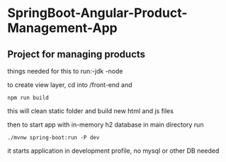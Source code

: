 # SpringBoot-Angular-Product-Management-App

Project for managing products
----------

things needed for this to run:-jdk -node

to create view layer, cd into /front-end and 
```
npm run build
```
this will clean static folder and build new html and js files

then to start app with in-memory h2 database 
in main directory run 
```
./mvnw spring-boot:run -P dev
```

it starts application in development profile, no mysql or other DB needed
